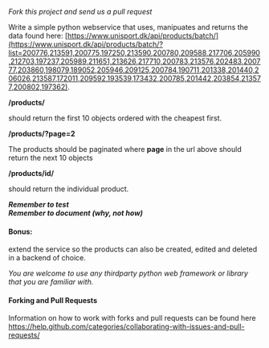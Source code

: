 _Fork this project and send us a pull request_

Write a simple python webservice that uses, manipuates and returns the data found here: [https://www.unisport.dk/api/products/batch/](https://www.unisport.dk/api/products/batch/?list=200776,213591,200775,197250,213590,200780,209588,217706,205990,212703,197237,205989,211651,213626,217710,200783,213576,202483,200777,203860,198079,189052,205946,209125,200784,190711,201338,201440,206026,213587,172011,209592,193539,173432,200785,201442,203854,213577,200802,197362).


**/products/**  


should return the first 10 objects ordered with the cheapest first.

**/products/?page=2**
 
 The products should be paginated where **page** in the url above should return the next 10 objects  

 **/products/id/**
 
should return the individual product.


 
**_Remember to test_**   
**_Remember to document (why, not how)_**

#### Bonus:
 extend the service so the products can also be created, edited and deleted in a backend of choice.


_You are welcome to use any thirdparty python web framework or library that you are familiar with._  

#### Forking and Pull Requests
Information on how to work with forks and pull requests can be found here https://help.github.com/categories/collaborating-with-issues-and-pull-requests/
